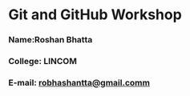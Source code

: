 # Git and GitHub Workshop


###  Name:Roshan Bhatta
### College: LINCOM
### E-mail: robhashantta@gmail.comm
